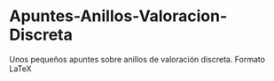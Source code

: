 # Apuntes-Anillos-Valoracion-Discreta
Unos pequeños apuntes  sobre anillos de valoración discreta. Formato LaTeX
